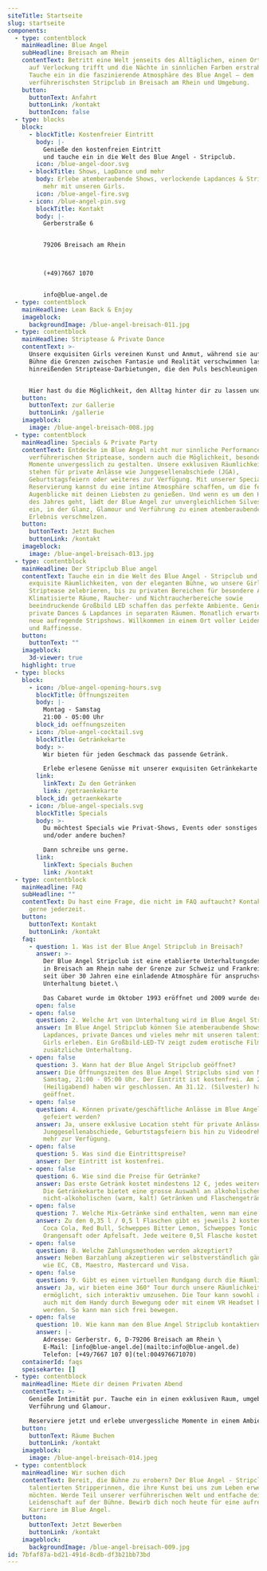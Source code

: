 ```yaml
---
siteTitle: Startseite
slug: startseite
components:
  - type: contentblock
    mainHeadline: Blue Angel
    subHeadline: Breisach am Rhein
    contentText: Betritt eine Welt jenseits des Alltäglichen, einen Ort, wo Eleganz
      auf Verlockung trifft und die Nächte in sinnlichen Farben erstrahlen.
      Tauche ein in die faszinierende Atmosphäre des Blue Angel – dem
      verführerischsten Stripclub in Breisach am Rhein und Umgebung.
    button:
      buttonText: Anfahrt
      buttonLink: /kontakt
      buttonIcon: false
  - type: blocks
    block:
      - blockTitle: Kostenfreier Eintritt
        body: |-
          Genieße den kostenfreien Eintritt 
          und tauche ein in die Welt des Blue Angel - Stripclub.
        icon: /blue-angel-door.svg
      - blockTitle: Shows, LapDance und mehr
        body: Erlebe atemberaubende Shows, verlockende Lapdances & Striptease und vieles
          mehr mit unseren Girls.
        icon: /blue-angel-fire.svg
      - icon: /blue-angel-pin.svg
        blockTitle: Kontakt
        body: |-
          Gerberstraße 6


          79206 Breisach am Rhein



          (+49)7667 1070


          info@blue-angel.de
  - type: contentblock
    mainHeadline: Lean Back & Enjoy
    imageblock:
      backgroundImage: /blue-angel-breisach-011.jpg
  - type: contentblock
    mainHeadline: Striptease & Private Dance
    contentText: >-
      Unsere exquisiten Girls vereinen Kunst und Anmut, während sie auf der
      Bühne die Grenzen zwischen Fantasie und Realität verschwimmen lassen, mit
      hinreißenden Striptease-Darbietungen, die den Puls beschleunigen.


      Hier hast du die Möglichkeit, den Alltag hinter dir zu lassen und dich in ein berauschendes Erlebnis zu stürzen, das deine Sinne beflügelt und deine Neugier entfacht. Erlebe verlockende Lapdances und private Dances, die deine Fantasien Wirklichkeit werden lassen.
    button:
      buttonText: zur Gallerie
      buttonLink: /gallerie
    imageblock:
      image: /blue-angel-breisach-008.jpg
  - type: contentblock
    mainHeadline: Specials & Private Party
    contentText: Entdecke im Blue Angel nicht nur sinnliche Performances und
      verführerischen Striptease, sondern auch die Möglichkeit, besondere
      Momente unvergesslich zu gestalten. Unsere exklusiven Räumlichkeiten
      stehen für private Anlässe wie Junggesellenabschiede (JGA),
      Geburtstagsfeiern oder weiteres zur Verfügung. Mit unserer Special
      Reservierung kannst du eine intime Atmosphäre schaffen, um die festlichen
      Augenblicke mit deinen Liebsten zu genießen. Und wenn es um den Höhepunkt
      des Jahres geht, lädt der Blue Angel zur unvergleichlichen Silvesternacht
      ein, in der Glanz, Glamour und Verführung zu einem atemberaubenden
      Erlebnis verschmelzen.
    button:
      buttonText: Jetzt Buchen
      buttonLink: /kontakt
    imageblock:
      image: /blue-angel-breisach-013.jpg
  - type: contentblock
    mainHeadline: Der Stripclub Blue angel
    contentText: Tauche ein in die Welt des Blue Angel - Stripclub und erlebe
      exquisite Räumlichkeiten, von der eleganten Bühne, wo unsere Girls
      Striptease zelebrieren, bis zu privaten Bereichen für besondere Anlässe.
      Klimatisierte Räume, Raucher- und Nichtraucherbereiche sowie
      beeindruckende Großbild LED schaffen das perfekte Ambiente. Genieße
      private Dances & Lapdances in separaten Räumen. Monatlich erwarten dich
      neue aufregende Stripshows. Willkommen in einem Ort voller Leidenschaft
      und Raffinesse.
    button:
      buttonText: ""
    imageblock:
      3d-viewer: true
    highlight: true
  - type: blocks
    block:
      - icon: /blue-angel-opening-hours.svg
        blockTitle: Öffnungszeiten
        body: |-
          Montag - Samstag
          21:00 - 05:00 Uhr
        block_id: oeffnungszeiten
      - icon: /blue-angel-cocktail.svg
        blockTitle: Getränkekarte
        body: >-
          Wir bieten für jeden Geschmack das passende Getränk.

          Erlebe erlesene Genüsse mit unserer exquisiten Getränkekarte im Blue Angel.
        link:
          linkText: Zu den Getränken
          link: /getraenkekarte
        block_id: getraenkekarte
      - icon: /blue-angel-specials.svg
        blockTitle: Specials
        body: >-
          Du möchtest Specials wie Privat-Shows, Events oder sonstiges für dich
          und/oder andere buchen? 

          Dann schreibe uns gerne.
        link:
          linkText: Specials Buchen
          link: /kontakt
  - type: contentblock
    mainHeadline: FAQ
    subHeadline: ""
    contentText: Du hast eine Frage, die nicht im FAQ auftaucht? Kontaktiere uns
      gerne jederzeit.
    button:
      buttonText: Kontakt
      buttonLink: /kontakt
    faq:
      - question: 1. Was ist der Blue Angel Stripclub in Breisach?
        answer: >-
          Der Blue Angel Stripclub ist eine etablierte Unterhaltungsdestination
          in Breisach am Rhein nahe der Grenze zur Schweiz und Frankreich, die
          seit über 30 Jahren eine einladende Atmosphäre für anspruchsvolle
          Unterhaltung bietet.\

          Das Cabaret wurde im Oktober 1993 eröffnet und 2009 wurde der gesamte Nachtclub komplett neu gestaltet. 2021 wurde eine moderne Klimaanlage inklusive Luftreinigung integriert.
        open: false
      - open: false
        question: 2. Welche Art von Unterhaltung wird im Blue Angel Stripclub angeboten?
        answer: Im Blue Angel Stripclub können Sie atemberaubende Shows, verlockende
          Lapdances, private Dances und vieles mehr mit unseren talentierten
          Girls erleben. Ein Großbild-LED-TV zeigt zudem erotische Filme für
          zusätzliche Unterhaltung.
      - open: false
        question: 3. Wann hat der Blue Angel Stripclub geöffnet?
        answer: Die Öffnungszeiten des Blue Angel Stripclubs sind von Montag bis
          Samstag, 21:00 - 05:00 Uhr. Der Eintritt ist kostenfrei. Am 24.12.
          (Heiligabend) haben wir geschlossen. Am 31.12. (Silvester) haben wir
          geöffnet.
      - open: false
        question: 4. Können private/geschäftliche Anlässe im Blue Angel Stripclub
          gefeiert werden?
        answer: Ja, unsere exklusive Location steht für private Anlässe wie
          Junggesellenabschiede, Geburtstagsfeiern bis hin zu Videodrehs und
          mehr zur Verfügung.
      - open: false
        question: 5. Was sind die Eintrittspreise?
        answer: Der Eintritt ist kostenfrei.
      - open: false
        question: 6. Wie sind die Preise für Getränke?
        answer: Das erste Getränk kostet mindestens 12 €, jedes weitere Getränk ab 7 €.
          Die Getränkekarte bietet eine grosse Auswahl an alkoholischen,
          nicht-alkoholischen (warm, kalt) Getränken und Flaschengetränken.
      - open: false
        question: 7. Welche Mix-Getränke sind enthalten, wenn man eine Flasche bestellt?
        answer: Zu den 0,35 l / 0,5 l Flaschen gibt es jeweils 2 kostenlose Getränke wie
          Coca Cola, Red Bull, Schweppes Bitter Lemon, Schweppes Tonic Water,
          Orangensaft oder Apfelsaft. Jede weitere 0,5l Flasche kostet 15,00 €.
      - open: false
        question: 8. Welche Zahlungsmethoden werden akzeptiert?
        answer: Neben Barzahlung akzeptieren wir selbstverständlich gängige Kreditkarten
          wie EC, CB, Maestro, Mastercard und Visa.
      - open: false
        question: 9. Gibt es einen virtuellen Rundgang durch die Räumlichkeiten?
        answer: Ja, wir bieten eine 360° Tour durch unsere Räumlichkeiten, die es Ihnen
          ermöglicht, sich interaktiv umzusehen. Die Tour kann sowohl am PC als
          auch mit dem Handy durch Bewegung oder mit einem VR Headset betrachtet
          werden. So kann man sich frei bewegen.
      - open: false
        question: 10. Wie kann man den Blue Angel Stripclub kontaktieren?
        answer: |-
          Adresse: Gerberstr. 6, D-79206 Breisach am Rhein \
          E-Mail: [info@blue-angel.de](mailto:info@blue-angel.de)
          Telefon: [+49/7667 107 0](tel:004976671070)
    containerId: faqs
    speisekarte: []
  - type: contentblock
    mainHeadline: Miete dir deinen Privaten Abend
    contentText: >-
      Genieße Intimität pur. Tauche ein in einen exklusiven Raum, umgeben von
      Verführung und Glamour.

      Reserviere jetzt und erlebe unvergessliche Momente in einem Ambiente, das deine Sinne betört.
    button:
      buttonText: Räume Buchen
      buttonLink: /kontakt
    imageblock:
      image: /blue-angel-breisach-014.jpeg
  - type: contentblock
    mainHeadline: Wir suchen dich
    contentText: Bereit, die Bühne zu erobern? Der Blue Angel - Stripclub sucht nach
      talentierten Stripperinnen, die ihre Kunst bei uns zum Leben erwecken
      möchten. Werde Teil unserer verführerischen Welt und entfache deine
      Leidenschaft auf der Bühne. Bewirb dich noch heute für eine aufregende
      Karriere im Blue Angel.
    button:
      buttonText: Jetzt Bewerben
      buttonLink: /kontakt
    imageblock:
      backgroundImage: /blue-angel-breisach-009.jpg
id: 7bfaf87a-bd21-491d-8cdb-df3b21bb73bd
---
```

